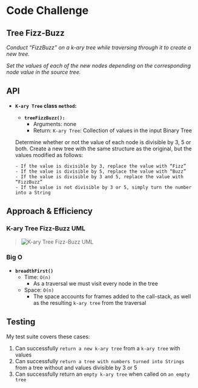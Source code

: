 # Code Challenge

## Tree Fizz-Buzz

*Conduct “FizzBuzz” on a k-ary tree while traversing through it to create a new tree.*

*Set the values of each of the new nodes depending on the corresponding node value in the source tree.*

## API

- **`K-ary Tree` class `method`:**
  - **`treeFizzBuzz():`**
    - Arguments: none
    - Return: `K-ary Tree`: Collection of values in the input Binary Tree

  Determine whether or not the value of each node is divisible by 3, 5 or both. Create a new tree with the same structure as the original, but the values modified as follows:

      - If the value is divisible by 3, replace the value with “Fizz”
      - If the value is divisible by 5, replace the value with “Buzz”
      - If the value is divisible by 3 and 5, replace the value with “FizzBuzz”
      - If the value is not divisible by 3 or 5, simply turn the number into a String

## Approach & Efficiency

### K-ary Tree Fizz-Buzz UML

> ![K-ary Tree Fizz-Buzz UML](./images/tree-fizz-buzz.png "K-ary Tree Fizz-Buzz UML")

### Big O

- **`breadthFirst()`**
  - Time: `O(n)`
    - As a traversal we must visit every node in the tree
  - Space: `O(n)`
    - The space accounts for frames added to the call-stack, as well as the resulting `k-ary tree` from the traversal

## Testing

My test suite covers these cases:

1. Can successfully `return a new k-ary tree` from a `k-ary tree` with values
2. Can successfully `return a tree with numbers turned into Strings` from a tree without and values divisible by 3 or 5
3. Can successfully return an `empty k-ary tree` when called on `an empty tree`
